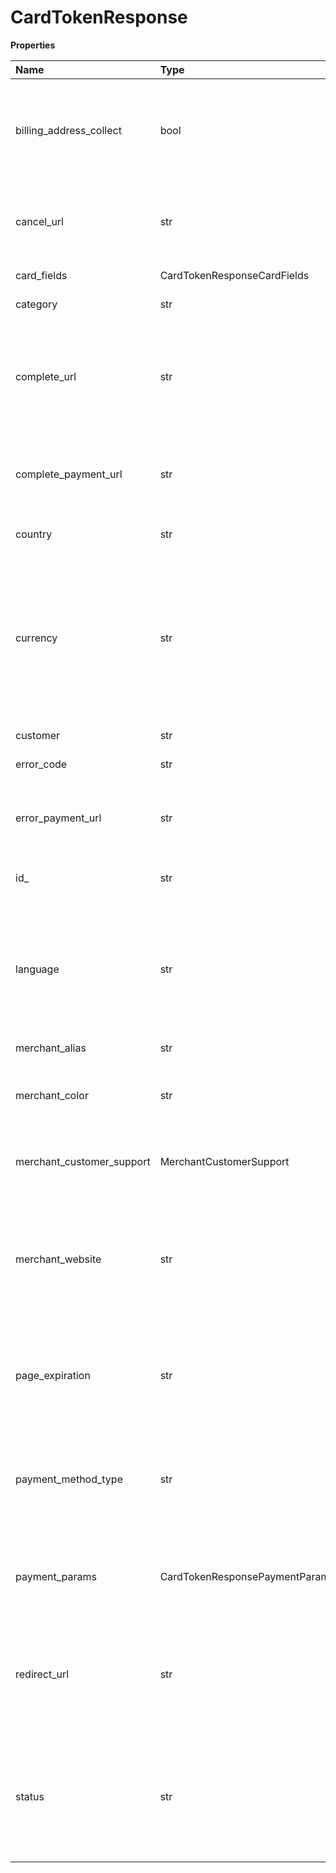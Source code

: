 # CardTokenResponse

**Properties**

| Name                      | Type                           | Required | Description                                                                                                                                                                                                                                                                                                                                                     |
| :------------------------ | :----------------------------- | :------- | :-------------------------------------------------------------------------------------------------------------------------------------------------------------------------------------------------------------------------------------------------------------------------------------------------------------------------------------------------------------- |
| billing_address_collect   | bool                           | ❌       | Indicates whether the hosted page displays address fields to fill in.<BR> _ **true** - The address fields are displayed. <BR> _ **false** - The address fields are displayed only for country codes **US**, **GB** and **CA**.                                                                                                                                  |
| cancel_url                | str                            | ❌       | URL where the customer is redirected after pressing **Back to Website** to exit the hosted page. This URL overrides the `merchant_website` URL. Does not support localhost URLs.                                                                                                                                                                                |
| card_fields               | CardTokenResponseCardFields    | ❌       | Contains details about the card.                                                                                                                                                                                                                                                                                                                                |
| category                  | str                            | ❌       | Category of payment method: **card**.                                                                                                                                                                                                                                                                                                                           |
| complete_url              | str                            | ❌       | URL where the customer is redirected after pressing **Close** to exit the hosted page. This URL overrides the `merchant_website` URL. Does not support localhost URLs.The two-letter ISO 3166-1 ALPHA-2 code for the country.                                                                                                                                   |
| complete_payment_url      | str                            | ❌       | URL where the customer is redirected when payment is successful, after returning from an external page such as a 3DS page. Does not support localhost URLs.                                                                                                                                                                                                     |
| country                   | str                            | ❌       | The two-letter ISO 3166-1 ALPHA-2 code for the country.                                                                                                                                                                                                                                                                                                         |
| currency                  | str                            | ❌       | In transactions without FX, defines the currency of the transaction. Three-letter ISO 4217 code. <BR> In FX transactions: <BR> _ When `fixed_side` is **buy**, it is the currency received in the Rapyd wallet. <BR> _ When `fixed_side` is **sell**, it is the currency charged to the buyer. <BR> See also `fixed_side` and `requested_currency` fields.      |
| customer                  | str                            | ❌       | ID of a specific customer. String starting with **cus\_**.                                                                                                                                                                                                                                                                                                      |
| error_code                | str                            | ❌       | Relevant error message and ID number of the error.                                                                                                                                                                                                                                                                                                              |
| error_payment_url         | str                            | ❌       | URL where the customer is redirected when payment is not successful, after returning from an external page, such as a 3DS page. Does not support localhost URLs.                                                                                                                                                                                                |
| id\_                      | str                            | ❌       | ID of the card token hosted page, a string starting with **hp*card***.                                                                                                                                                                                                                                                                                          |
| language                  | str                            | ❌       | Determines the default language of the hosted page. For a list of values, see [List Supported Languages](https://docs.rapyd.net/en/list-supported-languages.html). <BR> \* When this parameter is null, the language of the user's browser is used. <BR> If the language of the user's browser cannot be determined, the default language is English.           |
| merchant_alias            | str                            | ❌       | Reserved.                                                                                                                                                                                                                                                                                                                                                       |
| merchant_color            | str                            | ❌       | Color of the call-to-action (CTA) button on the hosted page. To configure this field, use the Client Portal. See [Customizing Your Hosted Page](https://docs.rapyd.net/en/customizing-your-hosted-page.html).                                                                                                                                                   |
| merchant_customer_support | MerchantCustomerSupport        | ❌       | Contains details of the client’s customer support. To configure these fields, use the Client Portal.                                                                                                                                                                                                                                                            |
| merchant_website          | str                            | ❌       | The URL where the customer is redirected after exiting the hosted page. Relevant when one or both of the following fields is unset: <BR>_ `cancel_url` <BR>_ `complete_url`.<BR> To configure this field, use the **Fallback URL** field in the Client Portal. See [Customizing Your Hosted Page](https://docs.rapyd.net/en/customizing-your-hosted-page.html). |
| page_expiration           | str                            | ❌       | End of the time when the customer can use the hosted page, in Unix time. If `page_expiration` is not set, the hosted page expires 14 days after creation. Range: 1 minute to 30 days.                                                                                                                                                                           |
| payment_method_type       | str                            | ❌       | Limits the page to a specific type of payment method. For example, **dk_visa_card**. For a list of payment methods, use []List Payment Methods by Country](https://docs.rapyd.net/en/list-payment-methods-by-country.html).                                                                                                                                     |
| payment_params            | CardTokenResponsePaymentParams | ❌       | Contains the following fields. When these fields do not include values, the user is redirected to the hosted page, and a related status message appears at the top of the page.                                                                                                                                                                                 |
| redirect_url              | str                            | ❌       | URL of the hosted page that is shown to the customer.Contains the following fields. When these fields do not include values, the user is redirected to the hosted page, and a related status message appears at the top of the page.                                                                                                                            |
| status                    | str                            | ❌       | Status of the hosted page. One of the following: <BR> _ **NEW** - The hosted page was created. <BR> _ **DON** - Done. The card was added to the customer profile. <BR> \* **EXP** - The hosted page expired.URL of the hosted page that is shown to the customer.                                                                                               |
